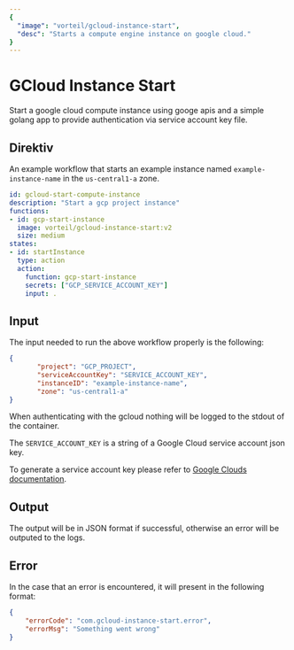 ```yaml
---
{
  "image": "vorteil/gcloud-instance-start",
  "desc": "Starts a compute engine instance on google cloud."
}
---
```

# GCloud Instance Start

Start a google cloud compute instance using googe apis and a simple golang app to provide authentication via service account key file.

## Direktiv

An example workflow that starts an example instance named `example-instance-name` in the `us-central1-a` zone.

```yaml
id: gcloud-start-compute-instance
description: "Start a gcp project instance"
functions:
- id: gcp-start-instance
  image: vorteil/gcloud-instance-start:v2
  size: medium
states:
- id: startInstance
  type: action
  action:
    function: gcp-start-instance
    secrets: ["GCP_SERVICE_ACCOUNT_KEY"]
    input: .
```

## Input

The input needed to run the above workflow properly is the following:

```json
{
       "project": "GCP_PROJECT",
       "serviceAccountKey": "SERVICE_ACCOUNT_KEY",
       "instanceID": "example-instance-name",
       "zone": "us-central1-a"
}
```

When authenticating with the gcloud nothing will be logged to the stdout of the container.

The `SERVICE_ACCOUNT_KEY` is a string of a Google Cloud service account json key.

To generate a service account key please refer to [Google Clouds documentation](https://cloud.google.com/iam/docs/creating-managing-service-account-keys).

## Output
The output will be in JSON format if successful, otherwise an error will be outputed to the logs.

## Error 

In the case that an error is encountered, it will present in the following format:

```json
{
    "errorCode": "com.gcloud-instance-start.error",
    "errorMsg": "Something went wrong"
}
```